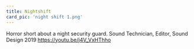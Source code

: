 ```yaml
---
title: Nightshift
card_pic: 'night shift 1.png'
---
```


Horror short about a night security guard.
Sound Technician, Editor, Sound Design 2019
https://youtu.be/j4V_VxHThho
